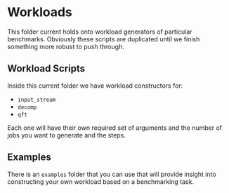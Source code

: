 # Workloads

This folder current holds onto workload generators of particular benchmarks.
Obviously these scripts are duplicated until we finish something more robust
to push through.

## Workload Scripts

Inside this current folder we have workload constructors for:

* `input_stream`
* `decomp`
* `qft`

Each one will have their own required set of arguments and the number of jobs you
want to generate and the steps.

## Examples

There is an `examples` folder that you can use that will provide insight into
constructing your own workload based on a benchmarking task.

